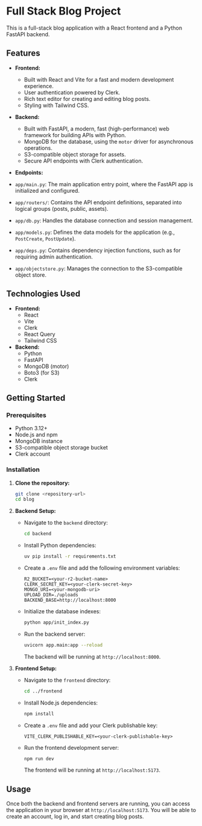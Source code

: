 # Full Stack Blog Project

This is a full-stack blog application with a React frontend and a Python FastAPI backend.

## Features

*   **Frontend:**
    *   Built with React and Vite for a fast and modern development experience.
    *   User authentication powered by Clerk.
    *   Rich text editor for creating and editing blog posts.
    *   Styling with Tailwind CSS.
*   **Backend:**
    *   Built with FastAPI, a modern, fast (high-performance) web framework for building APIs with Python.
    *   MongoDB for the database, using the `motor` driver for asynchronous operations.
    *   S3-compatible object storage for assets.
    *   Secure API endpoints with Clerk authentication.

*   **Endpoints:**

*   `app/main.py`: The main application entry point, where the FastAPI app is initialized and configured.
*   `app/routers/`: Contains the API endpoint definitions, separated into logical groups (posts, public, assets).
*   `app/db.py`: Handles the database connection and session management.
*   `app/models.py`: Defines the data models for the application (e.g., `PostCreate`, `PostUpdate`).
*   `app/deps.py`: Contains dependency injection functions, such as for requiring admin authentication.
*   `app/objectstore.py`: Manages the connection to the S3-compatible object store.

## Technologies Used

*   **Frontend:**
    *   React
    *   Vite
    *   Clerk
    *   React Query
    *   Tailwind CSS
*   **Backend:**
    *   Python
    *   FastAPI
    *   MongoDB (motor)
    *   Boto3 (for S3)
    *   Clerk

## Getting Started

### Prerequisites

*   Python 3.12+
*   Node.js and npm
*   MongoDB instance
*   S3-compatible object storage bucket
*   Clerk account

### Installation

1.  **Clone the repository:**

    ```bash
    git clone <repository-url>
    cd blog
    ```

2.  **Backend Setup:**

    *   Navigate to the `backend` directory:
        ```bash
        cd backend
        ```
    *   Install Python dependencies:
        ```bash
        uv pip install -r requirements.txt
        ```
    *   Create a `.env` file and add the following environment variables:
        ```
        R2_BUCKET=<your-r2-bucket-name>
        CLERK_SECRET_KEY=<your-clerk-secret-key>
        MONGO_URI=<your-mongodb-uri>
        UPLOAD_DIR=./uploads
        BACKEND_BASE=http://localhost:8000
        ```
    *   Initialize the database indexes:
        ```bash
        python app/init_index.py
        ```
    *   Run the backend server:
        ```bash
        uvicorn app.main:app --reload
        ```
        The backend will be running at `http://localhost:8000`.

3.  **Frontend Setup:**

    *   Navigate to the `frontend` directory:
        ```bash
        cd ../frontend
        ```
    *   Install Node.js dependencies:
        ```bash
        npm install
        ```
    *   Create a `.env` file and add your Clerk publishable key:
        ```
        VITE_CLERK_PUBLISHABLE_KEY=<your-clerk-publishable-key>
        ```
    *   Run the frontend development server:
        ```bash
        npm run dev
        ```
        The frontend will be running at `http://localhost:5173`.

## Usage

Once both the backend and frontend servers are running, you can access the application in your browser at `http://localhost:5173`. You will be able to create an account, log in, and start creating blog posts.